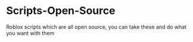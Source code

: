 # Scripts-Open-Source
Roblox scripts which are all open source, you can take these and do what you want with them
